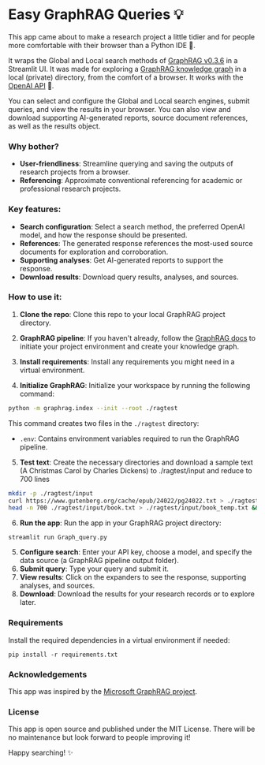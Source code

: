 # Easy GraphRAG Queries 💡

This app came about to make a research project a little tidier and for people more comfortable with their browser than a Python IDE 🐍.

It wraps the Global and Local search methods of [GraphRAG v0.3.6](https://pypi.org/project/graphrag/0.3.6/) in a Streamlit UI. It was made for exploring a [GraphRAG knowledge graph](https://microsoft.github.io/graphrag/) in a local (private) directory, from the comfort of a browser. It works with the [OpenAI API](https://platform.openai.com/docs/overview) 🤖.

You can select and configure the Global and Local search engines, submit queries, and view  the results in your browser. You can also view and download supporting AI-generated reports, source document references, as well as the results object.

### Why bother?
- **User-friendliness**: Streamline querying and saving the outputs of research projects from a browser.
- **Referencing**: Approximate conventional referencing for academic or professional research projects.

### Key features:
- **Search configuration**: Select a search method, the preferred OpenAI model, and how the response should be presented.
- **References**: The generated response references the most-used source documents for exploration and corroboration.
- **Supporting analyses**: Get AI-generated reports to support the response.
- **Download results**: Download query results, analyses, and sources.

### How to use it:
1. **Clone the repo**: Clone this repo to your local GraphRAG project directory.
2. **GraphRAG pipeline**: If you haven't already, follow the [GraphRAG docs](https://microsoft.github.io/graphrag/get_started/) to initiate your project environment and create your knowledge graph.
3. **Install requirements**: Install any requirements you might need in a virtual environment.

4. **Initialize GraphRAG**: Initialize your workspace by running the following command:

```bash
python -m graphrag.index --init --root ./ragtest
```

This command creates two files in the `./ragtest` directory:

- `.env`: Contains environment variables required to run the GraphRAG pipeline.

5. **Test text**:
Create the necessary directories and download a sample text (A Christmas Carol by Charles Dickens) to ./ragtest/input and reduce to 700 lines

```bash
mkdir -p ./ragtest/input
curl https://www.gutenberg.org/cache/epub/24022/pg24022.txt > ./ragtest/input/book.txt
head -n 700 ./ragtest/input/book.txt > ./ragtest/input/book_temp.txt && mv ./ragtest/input/book_temp.txt ./ragtest/input/book.txt
```
6. **Run the app**: Run the app in your GraphRAG project directory:

```shell
streamlit run Graph_query.py
```

5. **Configure search**: Enter your API key, choose a model, and specify the data source (a GraphRAG pipeline output folder).
6. **Submit query**: Type your query and submit it.
7. **View results**: Click on the expanders to see the response, supporting analyses, and sources.
8. **Download**: Download the results for your research records or to explore later.

### Requirements
Install the required dependencies in a virtual environment if needed:

```shell
pip install -r requirements.txt
```

### Acknowledgements
This app was inspired by the [Microsoft GraphRAG project](https://www.microsoft.com/en-us/research/blog/graphrag-unlocking-llm-discovery-on-narrative-private-data/).

### License
This app is open source and published under the MIT License. There will be no maintenance but look forward to people improving it!

Happy searching! ✨